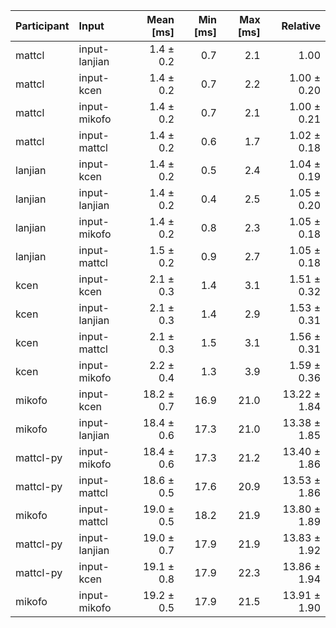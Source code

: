 | Participant | Input | Mean [ms] | Min [ms] | Max [ms] | Relative |
|:---|:---|---:|---:|---:|---:|
| mattcl | input-lanjian | 1.4 ± 0.2 | 0.7 | 2.1 | 1.00 |
| mattcl | input-kcen | 1.4 ± 0.2 | 0.7 | 2.2 | 1.00 ± 0.20 |
| mattcl | input-mikofo | 1.4 ± 0.2 | 0.7 | 2.1 | 1.00 ± 0.21 |
| mattcl | input-mattcl | 1.4 ± 0.2 | 0.6 | 1.7 | 1.02 ± 0.18 |
| lanjian | input-kcen | 1.4 ± 0.2 | 0.5 | 2.4 | 1.04 ± 0.19 |
| lanjian | input-lanjian | 1.4 ± 0.2 | 0.4 | 2.5 | 1.05 ± 0.20 |
| lanjian | input-mikofo | 1.4 ± 0.2 | 0.8 | 2.3 | 1.05 ± 0.18 |
| lanjian | input-mattcl | 1.5 ± 0.2 | 0.9 | 2.7 | 1.05 ± 0.18 |
| kcen | input-kcen | 2.1 ± 0.3 | 1.4 | 3.1 | 1.51 ± 0.32 |
| kcen | input-lanjian | 2.1 ± 0.3 | 1.4 | 2.9 | 1.53 ± 0.31 |
| kcen | input-mattcl | 2.1 ± 0.3 | 1.5 | 3.1 | 1.56 ± 0.31 |
| kcen | input-mikofo | 2.2 ± 0.4 | 1.3 | 3.9 | 1.59 ± 0.36 |
| mikofo | input-kcen | 18.2 ± 0.7 | 16.9 | 21.0 | 13.22 ± 1.84 |
| mikofo | input-lanjian | 18.4 ± 0.6 | 17.3 | 21.0 | 13.38 ± 1.85 |
| mattcl-py | input-mikofo | 18.4 ± 0.6 | 17.3 | 21.2 | 13.40 ± 1.86 |
| mattcl-py | input-mattcl | 18.6 ± 0.5 | 17.6 | 20.9 | 13.53 ± 1.86 |
| mikofo | input-mattcl | 19.0 ± 0.5 | 18.2 | 21.9 | 13.80 ± 1.89 |
| mattcl-py | input-lanjian | 19.0 ± 0.7 | 17.9 | 21.9 | 13.83 ± 1.92 |
| mattcl-py | input-kcen | 19.1 ± 0.8 | 17.9 | 22.3 | 13.86 ± 1.94 |
| mikofo | input-mikofo | 19.2 ± 0.5 | 17.9 | 21.5 | 13.91 ± 1.90 |
